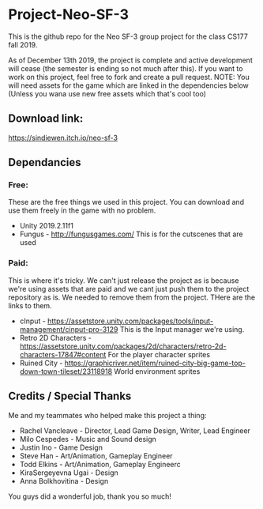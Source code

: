 # Project-Neo-SF-3
This is the github repo for the Neo SF-3 group project for the class CS177 fall 2019. 

As of December 13th 2019, the project is complete and active development will cease (the semester is ending so not much after this). If you want to work on this project, feel free to fork and create a pull request. NOTE: You will need assets for the game which are linked in the dependencies below (Unless you wana use new free assets which that's cool too)

## Download link:
https://sindiewen.itch.io/neo-sf-3

## Dependancies
### Free:
These are the free things we used in this project. You can download and use them freely in the game with no problem.
- Unity 2019.2.11f1
- Fungus - http://fungusgames.com/
This is for the cutscenes that are used

### Paid:
This is where it's tricky. We can't just release the project as is because we're using assets that are paid and we cant just push them to the project repository as is. We needed to remove them from the project. THere are the links to them.
- cInput - https://assetstore.unity.com/packages/tools/input-management/cinput-pro-3129
This is the Input manager we're using.
- Retro 2D Characters - https://assetstore.unity.com/packages/2d/characters/retro-2d-characters-17847#content
For the player character sprites
- Ruined City - https://graphicriver.net/item/ruined-city-big-game-top-down-town-tileset/23118918
World environment sprites


## Credits / Special Thanks
Me and my teammates who helped make this project a thing:
- Rachel Vancleave - Director, Lead Game Design, Writer, Lead Engineer
- Milo Cespedes - Music and Sound design                         
- Justin Ino - Game Design
- Steve Han - Art/Animation, Gameplay Engineer
- Todd Elkins  - Art/Animation, Gameplay Engineerc
- KiraSergeyevna Ugai - Design
- Anna Bolkhovitina - Design

You guys did a wonderful job, thank you so much!